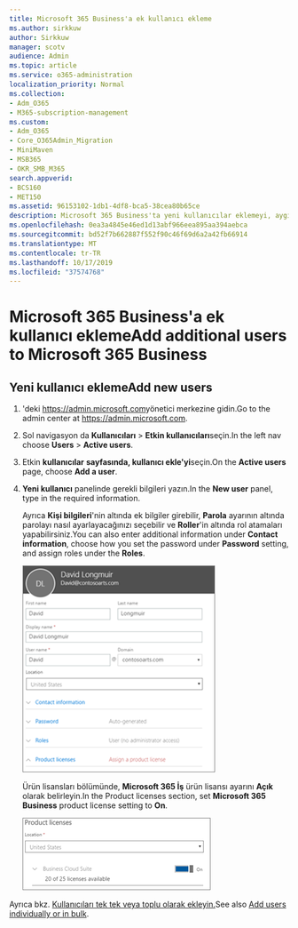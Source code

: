 ```yaml
---
title: Microsoft 365 Business'a ek kullanıcı ekleme
ms.author: sirkkuw
author: Sirkkuw
manager: scotv
audience: Admin
ms.topic: article
ms.service: o365-administration
localization_priority: Normal
ms.collection:
- Adm_O365
- M365-subscription-management
ms.custom:
- Adm_O365
- Core_O365Admin_Migration
- MiniMaven
- MSB365
- OKR_SMB_M365
search.appverid:
- BCS160
- MET150
ms.assetid: 96153102-1db1-4df8-bca5-38cea80b65ce
description: Microsoft 365 Business'ta yeni kullanıcılar eklemeyi, aygıtlarını nasıl güvene atamayı ve rolleri nasıl atayabilirsiniz öğrenin.
ms.openlocfilehash: 0ea3a4845e46ed1d13abf966eea895aa394aebca
ms.sourcegitcommit: bd52f7b662887f552f90c46f69d6a2a42fb66914
ms.translationtype: MT
ms.contentlocale: tr-TR
ms.lasthandoff: 10/17/2019
ms.locfileid: "37574768"
---
```

# <a name="add-additional-users-to-microsoft-365-business"></a><span data-ttu-id="23e4e-103">Microsoft 365 Business'a ek kullanıcı ekleme</span><span class="sxs-lookup"><span data-stu-id="23e4e-103">Add additional users to Microsoft 365 Business</span></span>

## <a name="add-new-users"></a><span data-ttu-id="23e4e-104">Yeni kullanıcı ekleme</span><span class="sxs-lookup"><span data-stu-id="23e4e-104">Add new users</span></span>

1. <span data-ttu-id="23e4e-105">'deki <a href="https://go.microsoft.com/fwlink/p/?linkid=837890" target="_blank">https://admin.microsoft.com</a>yönetici merkezine gidin.</span><span class="sxs-lookup"><span data-stu-id="23e4e-105">Go to the admin center at <a href="https://go.microsoft.com/fwlink/p/?linkid=837890" target="_blank">https://admin.microsoft.com</a>.</span></span> 
2. <span data-ttu-id="23e4e-106">Sol navigasyon da **Kullanıcıları** \> **Etkin kullanıcıları**seçin.</span><span class="sxs-lookup"><span data-stu-id="23e4e-106">In the left nav choose **Users** \> **Active users**.</span></span>
1. <span data-ttu-id="23e4e-107">Etkin **kullanıcılar** **sayfasında, kullanıcı ekle'yi**seçin.</span><span class="sxs-lookup"><span data-stu-id="23e4e-107">On the **Active users** page, choose **Add a user**.</span></span>
 4. <span data-ttu-id="23e4e-108">**Yeni kullanıcı** panelinde gerekli bilgileri yazın.</span><span class="sxs-lookup"><span data-stu-id="23e4e-108">In the **New user** panel, type in the required information.</span></span> 
  
    <span data-ttu-id="23e4e-109">Ayrıca **Kişi bilgileri**'nin altında ek bilgiler girebilir, **Parola** ayarının altında parolayı nasıl ayarlayacağınızı seçebilir ve **Roller**'in altında rol atamaları yapabilirsiniz.</span><span class="sxs-lookup"><span data-stu-id="23e4e-109">You can also enter additional information under **Contact information**, choose how you set the password under **Password** setting, and assign roles under the **Roles**.</span></span>
      
    ![Enter user information in the New user card](media/f04d39ca-48be-4868-8330-8552a4754c8b.png)
      
    <span data-ttu-id="23e4e-111">Ürün lisansları bölümünde, **Microsoft 365 İş** ürün lisansı ayarını **Açık** olarak belirleyin.</span><span class="sxs-lookup"><span data-stu-id="23e4e-111">In the Product licenses section, set **Microsoft 365 Business** product license setting to **On**.</span></span>
      
    ![Set the license setting to On position](media/7404f7f7-93bc-44a3-9ffb-4208b5b17402.png)
  
<span data-ttu-id="23e4e-113">Ayrıca bkz. [Kullanıcıları tek tek veya toplu olarak ekleyin.](https://docs.microsoft.com/office365/admin/add-users/add-users)</span><span class="sxs-lookup"><span data-stu-id="23e4e-113">See also [Add users individually or in bulk](https://docs.microsoft.com/office365/admin/add-users/add-users).</span></span>
  
